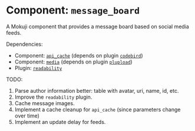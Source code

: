 # Component: `message_board`

A Mokuji component that provides a message board based on social media feeds.

Dependencies:

- Component: [`api_cache`](https://github.com/Tuxion/mokuji-api-cache) (depends on plugin [`codebird`](https://github.com/Tuxion/mokuji-plugin-codebird))
- Component: [`media`](https://github.com/Tuxion/tx.cms-media) (depends on plugin [`plupload`](https://github.com/Tuxion/tx.cms-plugin-plupload))
- Plugin: [`readability`](https://github.com/Mokuji/plugin-readability)

TODO:

1. Parse author information better: table with avatar, uri, name, id, etc.
1. Improve the `readability` plugin.
1. Cache message images.
1. Implement a cache cleanup for `api_cache` (since parameters change over time)
1. Implement an update delay for feeds.